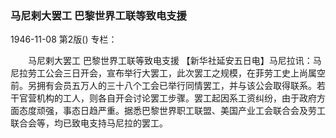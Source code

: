### 马尼剌大罢工  巴黎世界工联等致电支援

1946-11-08
第2版()
专栏：

　　马尼剌大罢工
    巴黎世界工联等致电支援
    【新华社延安五日电】马尼拉讯：马尼拉劳工公会三日开会，宣布举行大罢工，此次罢工之规模，在菲劳工史上尚属空前。另拥有会员五万人的三十八个工会已举行同情罢工，并与该公会取得联系。若干官营机构的工人，则各自开会讨论罢工步骤。罢工起因系工资纠纷，由于政府方面态度顽强，事态日趋严重。据悉巴黎世界职工联盟、美国产业工会联合会及劳工联合会等，均已致电支持马尼拉的罢工。
